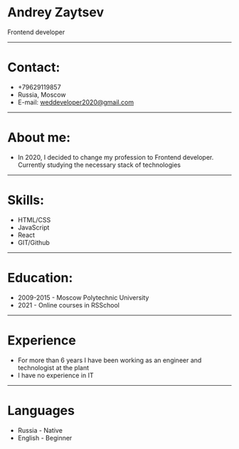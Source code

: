 # Andrey Zaytsev

Frontend developer

---

# Contact:

- +79629119857
- Russia, Moscow
- E-mail: weddeveloper2020@gmail.com

---

# About me:

- In 2020, I decided to change my profession to Frontend developer. Currently studying the necessary stack of technologies

---

# Skills:

- HTML/CSS
- JavaScript
- React
- GIT/Github

---

# Education:

- 2009-2015 - Moscow Polytechnic University
- 2021 - Online courses in RSSchool

---

# Experience

- For more than 6 years I have been working as an engineer and technologist at the plant
- I have no experience in IT

---

# Languages

- Russia - Native
- English - Beginner
